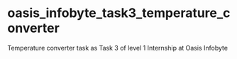 # oasis_infobyte_task3_temperature_converter
Temperature converter task as Task 3 of level 1 Internship at Oasis Infobyte
